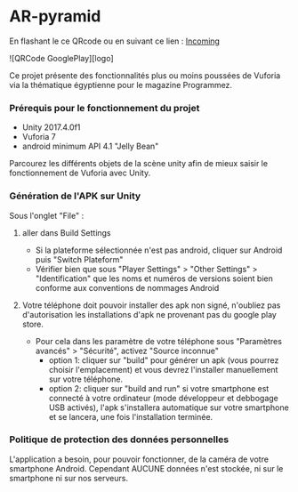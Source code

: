 # AR-pyramid

En flashant le ce QRcode ou en suivant ce lien : [Incoming](https://www.google.com)

![QRCode GooglePlay][logo]

Ce projet présente des fonctionnalités plus ou moins poussées de Vuforia via la thématique égyptienne pour le magazine Programmez.

### Prérequis pour le fonctionnement du projet 

- Unity 2017.4.0f1 
- Vuforia 7
- android minimum API 4.1 "Jelly Bean"

Parcourez les différents objets de la scène unity afin de mieux saisir 
le fonctionnement de Vuforia avec Unity.

### Génération de l'APK sur Unity 

Sous l'onglet "File" :
1. aller dans Build Settings
	  - Si la plateforme sélectionnée n'est pas android, cliquer sur Android puis "Switch Plateform"
	  - Vérifier bien que sous "Player Settings" > "Other Settings" > "Identification" que les noms et numéros de versions soient bien conforme aux conventions de nommages Android

2. Votre téléphone doit pouvoir installer des apk non signé, n'oubliez pas d'autorisation les installations d'apk ne provenant pas du google play store. 
	- Pour cela dans les paramètre de votre téléphone sous "Paramètres avancés" > "Sécurité", activez "Source inconnue"
	   - option 1: cliquer sur "build" pour générer un apk (vous pourrez choisir l'emplacement) et vous devrez l'installer manuellement sur votre téléphone.
	   - option 2: cliquer sur "build and run" si votre smartphone est connecté à votre ordinateur (mode développeur et debbogage USB activés), l'apk s'installera automatique sur votre smartphone et se lancera, une fois l'installation terminée.
     
### Politique de protection des données personnelles

L'application a besoin, pour pouvoir fonctionner, de la caméra de votre smartphone Android. 
Cependant AUCUNE données n'est stockée, ni sur le smartphone ni sur nos serveurs.

